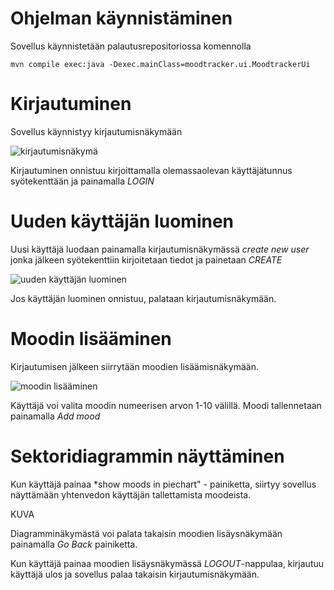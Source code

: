 # Ohjelman käynnistäminen

Sovellus käynnistetään palautusrepositoriossa komennolla

```
mvn compile exec:java -Dexec.mainClass=moodtracker.ui.MoodtrackerUi
```

# Kirjautuminen

Sovellus käynnistyy kirjautumisnäkymään

![kirjautumisnäkymä](https://github.com/noorarytila/ot-harjoitustyo/blob/master/dokumentaatio/kuvat/ko1.png?raw=true)

Kirjautuminen onnistuu kirjoittamalla olemassaolevan käyttäjätunnus syötekenttään ja painamalla *LOGIN*

# Uuden käyttäjän luominen

Uusi käyttäjä luodaan painamalla kirjautumisnäkymässä *create new user* jonka jälkeen syötekenttiin
kirjoitetaan tiedot ja painetaan *CREATE*

![uuden käyttäjän luominen](https://github.com/noorarytila/ot-harjoitustyo/blob/master/dokumentaatio/kuvat/ko2.png?raw=true)

Jos käyttäjän luominen onnistuu, palataan kirjautumisnäkymään.

# Moodin lisääminen

Kirjautumisen jälkeen siirrytään moodien lisäämisnäkymään.

![moodin lisääminen](https://github.com/noorarytila/ot-harjoitustyo/blob/master/dokumentaatio/kuvat/ko3.png?raw=true)

Käyttäjä voi valita moodin numeerisen arvon 1-10 välillä. Moodi tallennetaan painamalla *Add mood*

# Sektoridiagrammin näyttäminen

Kun käyttäjä painaa *show moods in piechart" - painiketta, siirtyy sovellus näyttämään yhtenvedon
käyttäjän tallettamista moodeista. 

KUVA

Diagramminäkymästä voi palata takaisin moodien lisäysnäkymään painamalla *Go Back* painiketta.

Kun käyttäjä painaa moodien lisäysnäkymässä *LOGOUT*-nappulaa, kirjautuu käyttäjä ulos ja sovellus
palaa takaisin kirjautumisnäkymään.
